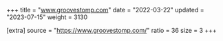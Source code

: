 +++
title = "www.groovestomp.com"
date = "2022-03-22"
updated = "2023-07-15"
weight = 3130

[extra]
source = "https://www.groovestomp.com/"
ratio = 36
size = 3
+++
